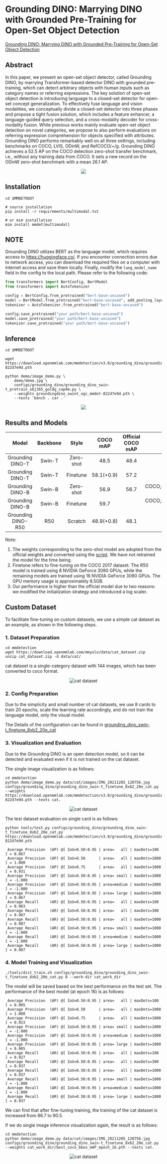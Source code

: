 # Grounding DINO: Marrying DINO with Grounded Pre-Training for Open-Set Object Detection

[Grounding DINO: Marrying DINO with Grounded Pre-Training for Open-Set Object Detection](https://arxiv.org/abs/2303.05499)

<!-- [ALGORITHM] -->

## Abstract

In this paper, we present an open-set object detector, called Grounding DINO, by marrying Transformer-based detector DINO with grounded pre-training, which can detect arbitrary objects with human inputs such as category names or referring expressions. The key solution of open-set object detection is introducing language to a closed-set detector for open-set concept generalization. To effectively fuse language and vision modalities, we conceptually divide a closed-set detector into three phases and propose a tight fusion solution, which includes a feature enhancer, a language-guided query selection, and a cross-modality decoder for cross-modality fusion. While previous works mainly evaluate open-set object detection on novel categories, we propose to also perform evaluations on referring expression comprehension for objects specified with attributes. Grounding DINO performs remarkably well on all three settings, including benchmarks on COCO, LVIS, ODinW, and RefCOCO/+/g. Grounding DINO achieves a 52.5 AP on the COCO detection zero-shot transfer benchmark, i.e., without any training data from COCO. It sets a new record on the ODinW zero-shot benchmark with a mean 26.1 AP.

<div align=center>
<img src="https://github.com/open-mmlab/mmdetection/assets/42299757/0ed51aeb-3d53-42d8-8563-f6d21364ac95"/>
</div>

## Installation

```shell
cd $MMDETROOT

# source installation
pip install -r requirements/multimodal.txt

# or mim installation
mim install mmdet[multimodal]
```

## NOTE

Grounding DINO utilizes BERT as the language model, which requires access to https://huggingface.co/. If you encounter connection errors due to network access, you can download the required files on a computer with internet access and save them locally. Finally, modify the `lang_model_name` field in the config to the local path. Please refer to the following code:

```python
from transformers import BertConfig, BertModel
from transformers import AutoTokenizer

config = BertConfig.from_pretrained("bert-base-uncased")
model = BertModel.from_pretrained("bert-base-uncased", add_pooling_layer=False, config=config)
tokenizer = AutoTokenizer.from_pretrained("bert-base-uncased")

config.save_pretrained("your path/bert-base-uncased")
model.save_pretrained("your path/bert-base-uncased")
tokenizer.save_pretrained("your path/bert-base-uncased")
```

## Inference

```
cd $MMDETROOT

wget https://download.openmmlab.com/mmdetection/v3.0/grounding_dino/groundingdino_swint_ogc_mmdet-822d7e9d.pth

python demo/image_demo.py \
	demo/demo.jpg \
	configs/grounding_dino/grounding_dino_swin-t_pretrain_obj365_goldg_cap4m.py \
	--weights groundingdino_swint_ogc_mmdet-822d7e9d.pth \
	--texts 'bench . car .'
```

<div align=center>
<img src="https://github.com/open-mmlab/mmdetection/assets/42299757/3a3bd6f1-e2ed-43d4-aa22-0bb07ee6f20b"/>
</div>

## Results and Models

|       Model        | Backbone |   Style   |  COCO mAP  | Official COCO mAP |                  Pre-Train Data                  |                             Config                             |                                                                                                                                                                                                                                         Download                                                                                                                                                                                                                                          |
| :----------------: | :------: | :-------: | :--------: | :---------------: | :----------------------------------------------: | :------------------------------------------------------------: | :---------------------------------------------------------------------------------------------------------------------------------------------------------------------------------------------------------------------------------------------------------------------------------------------------------------------------------------------------------------------------------------------------------------------------------------------------------------------------------------: |
|  Grounding DINO-T  |  Swin-T  | Zero-shot |    48.5    |       48.4        |                 O365,GoldG,Cap4M                 | [config](grounding_dino_swin-t_pretrain_obj365_goldg_cap4m.py) |                                                                                                                                                                                    [model](https://download.openmmlab.com/mmdetection/v3.0/grounding_dino/groundingdino_swint_ogc_mmdet-822d7e9d.pth)                                                                                                                                                                                     |
|  Grounding DINO-T  |  Swin-T  | Finetune  | 58.1(+0.9) |       57.2        |                 O365,GoldG,Cap4M                 |   [config](grounding_dino_swin-t_finetune_16xb2_1x_coco.py)    | [model](https://download.openmmlab.com/mmdetection/v3.0/grounding_dino/grounding_dino_swin-t_finetune_16xb2_1x_coco/grounding_dino_swin-t_finetune_16xb2_1x_coco_20230921_152544-5f234b20.pth)                                                                                                \| [log](https://download.openmmlab.com/mmdetection/v3.0/grounding_dino/grounding_dino_swin-t_finetune_16xb2_1x_coco/grounding_dino_swin-t_finetune_16xb2_1x_coco_20230921_152544.log.json) |
|  Grounding DINO-B  |  Swin-B  | Zero-shot |    56.9    |       56.7        | COCO,O365,GoldG,Cap4M,OpenImage,ODinW-35,RefCOCO |     [config](grounding_dino_swin-b_pretrain_mixeddata.py)      |                                                                                                                                                                                  [model](https://download.openmmlab.com/mmdetection/v3.0/grounding_dino/groundingdino_swinb_cogcoor_mmdet-55949c9c.pth)                                                                                                                                                                                   |
|  Grounding DINO-B  |  Swin-B  | Finetune  |    59.7    |                   | COCO,O365,GoldG,Cap4M,OpenImage,ODinW-35,RefCOCO |   [config](grounding_dino_swin-b_finetune_16xb2_1x_coco.py)    |                                               [model](https://download.openmmlab.com/mmdetection/v3.0/grounding_dino/grounding_dino_swin-b_finetune_16xb2_1x_coco/grounding_dino_swin-b_finetune_16xb2_1x_coco_20230921_153201-f219e0c0.pth)   \| [log](https://download.openmmlab.com/mmdetection/v3.0/grounding_dino/grounding_dino_swin-b_finetune_16xb2_1x_coco/grounding_dino_swin-b_finetune_16xb2_1x_coco_20230921_153201.log.json)                                                |
| Grounding DINO-R50 |   R50    |  Scratch  | 48.9(+0.8) |       48.1        |                                                  |      [config](grounding_dino_r50_scratch_8xb2_1x_coco.py)      |                                                                                          [model](https://download.openmmlab.com/mmdetection/v3.0/grounding_dino/grounding_dino_r50_scratch_8xb2_1x_coco/grounding_dino_r50_scratch_1x_coco-fe0002f2.pth)  \| [log](https://download.openmmlab.com/mmdetection/v3.0/grounding_dino/grounding_dino_r50_scratch_8xb2_1x_coco/20230922_114218.json)                                                                                           |

Note:

1. The weights corresponding to the zero-shot model are adopted from the official weights and converted using the [script](../../tools/model_converters/groundingdino_to_mmdet.py). We have not retrained the model for the time being.
2. Finetune refers to fine-tuning on the COCO 2017 dataset. The R50 model is trained using 8 NVIDIA GeForce 3090 GPUs, while the remaining models are trained using 16 NVIDIA GeForce 3090 GPUs. The GPU memory usage is approximately 8.5GB.
3. Our performance is higher than the official model due to two reasons: we modified the initialization strategy and introduced a log scaler.

## Custom Dataset

To facilitate fine-tuning on custom datasets, we use a simple cat dataset as an example, as shown in the following steps.

### 1. Dataset Preparation

```shell
cd mmdetection
wget https://download.openmmlab.com/mmyolo/data/cat_dataset.zip
unzip cat_dataset.zip -d data/cat/
```

cat dataset is a single-category dataset with 144 images, which has been converted to coco format.

<div align=center>
<img src="https://user-images.githubusercontent.com/25873202/205423220-c4b8f2fd-22ba-4937-8e47-1b3f6a8facd8.png" alt="cat dataset"/>
</div>

### 2. Config Preparation

Due to the simplicity and small number of cat datasets, we use 8 cards to train 20 epochs, scale the learning rate accordingly, and do not train the language model, only the visual model.

The Details of the configuration can be found in [grounding_dino_swin-t_finetune_8xb2_20e_cat](grounding_dino_swin-t_finetune_8xb2_20e_cat.py)

### 3. Visualization and Evaluation

Due to the Grounding DINO is an open detection model, so it can be detected and evaluated even if it is not trained on the cat dataset.

The single image visualization is as follows:

```shell
cd mmdetection
python demo/image_demo.py data/cat/images/IMG_20211205_120756.jpg configs/grounding_dino/grounding_dino_swin-t_finetune_8xb2_20e_cat.py --weights https://download.openmmlab.com/mmdetection/v3.0/grounding_dino/groundingdino_swint_ogc_mmdet-822d7e9d.pth --texts cat.
```

<div align=center>
<img src="https://github.com/open-mmlab/mmdetection/assets/17425982/89173261-16f1-4fd9-ac63-8dc2dcda6616" alt="cat dataset"/>
</div>

The test dataset evaluation on single card is as follows:

```shell
python tools/test.py configs/grounding_dino/grounding_dino_swin-t_finetune_8xb2_20e_cat.py https://download.openmmlab.com/mmdetection/v3.0/grounding_dino/groundingdino_swint_ogc_mmdet-822d7e9d.pth
```

```text
 Average Precision  (AP) @[ IoU=0.50:0.95 | area=   all | maxDets=100 ] = 0.867
 Average Precision  (AP) @[ IoU=0.50      | area=   all | maxDets=1000 ] = 1.000
 Average Precision  (AP) @[ IoU=0.75      | area=   all | maxDets=1000 ] = 0.931
 Average Precision  (AP) @[ IoU=0.50:0.95 | area= small | maxDets=1000 ] = -1.000
 Average Precision  (AP) @[ IoU=0.50:0.95 | area=medium | maxDets=1000 ] = -1.000
 Average Precision  (AP) @[ IoU=0.50:0.95 | area= large | maxDets=1000 ] = 0.867
 Average Recall     (AR) @[ IoU=0.50:0.95 | area=   all | maxDets=100 ] = 0.903
 Average Recall     (AR) @[ IoU=0.50:0.95 | area=   all | maxDets=300 ] = 0.907
 Average Recall     (AR) @[ IoU=0.50:0.95 | area=   all | maxDets=1000 ] = 0.907
 Average Recall     (AR) @[ IoU=0.50:0.95 | area= small | maxDets=1000 ] = -1.000
 Average Recall     (AR) @[ IoU=0.50:0.95 | area=medium | maxDets=1000 ] = -1.000
 Average Recall     (AR) @[ IoU=0.50:0.95 | area= large | maxDets=1000 ] = 0.907
```

### 4. Model Training and Visualization

```shell
./tools/dist_train.sh configs/grounding_dino/grounding_dino_swin-t_finetune_8xb2_20e_cat.py 8 --work-dir cat_work_dir
```

The model will be saved based on the best performance on the test set. The performance of the best model (at epoch 16) is as follows:

```text
 Average Precision  (AP) @[ IoU=0.50:0.95 | area=   all | maxDets=100 ] = 0.905
 Average Precision  (AP) @[ IoU=0.50      | area=   all | maxDets=1000 ] = 1.000
 Average Precision  (AP) @[ IoU=0.75      | area=   all | maxDets=1000 ] = 0.923
 Average Precision  (AP) @[ IoU=0.50:0.95 | area= small | maxDets=1000 ] = -1.000
 Average Precision  (AP) @[ IoU=0.50:0.95 | area=medium | maxDets=1000 ] = -1.000
 Average Precision  (AP) @[ IoU=0.50:0.95 | area= large | maxDets=1000 ] = 0.905
 Average Recall     (AR) @[ IoU=0.50:0.95 | area=   all | maxDets=100 ] = 0.927
 Average Recall     (AR) @[ IoU=0.50:0.95 | area=   all | maxDets=300 ] = 0.937
 Average Recall     (AR) @[ IoU=0.50:0.95 | area=   all | maxDets=1000 ] = 0.937
 Average Recall     (AR) @[ IoU=0.50:0.95 | area= small | maxDets=1000 ] = -1.000
 Average Recall     (AR) @[ IoU=0.50:0.95 | area=medium | maxDets=1000 ] = -1.000
 Average Recall     (AR) @[ IoU=0.50:0.95 | area= large | maxDets=1000 ] = 0.937
```

We can find that after fine-tuning training, the training of the cat dataset is increased from 86.7 to 90.5.

If we do single image inference visualization again, the result is as follows:

```shell
cd mmdetection
python demo/image_demo.py data/cat/images/IMG_20211205_120756.jpg configs/grounding_dino/grounding_dino_swin-t_finetune_8xb2_20e_cat.py --weights cat_work_dir/best_coco_bbox_mAP_epoch_16.pth --texts cat.
```

<div align=center>
<img src="https://github.com/open-mmlab/mmdetection/assets/17425982/5a027b00-8adb-4283-a47b-2f7a0a2c96d4" alt="cat dataset"/>
</div>
